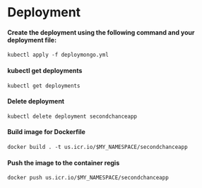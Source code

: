 # Deployment

#### Create the deployment using the following command and your deployment file:
`kubectl apply -f deploymongo.yml `

#### kubectl get deployments
`kubectl get deployments`

#### Delete deployment
`kubectl delete deployment secondchanceapp`

#### Build image for Dockerfile
`docker build . -t us.icr.io/$MY_NAMESPACE/secondchanceapp`

#### Push the image to the container regis
`docker push us.icr.io/$MY_NAMESPACE/secondchanceapp`